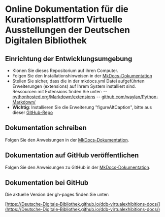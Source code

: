 # Online Dokumentation für die Kurationsplattform Virtuelle Ausstellungen der Deutschen Digitalen Bibliothek

## Einrichtung der Entwicklungsumgebung
- Klonen Sie dieses Repositorium auf ihren Computer.
- Folgen Sie den Installationshinweisen in der [MkDocs-Dokumentation](http://www.mkdocs.org/#installation)
- Stellen Sie sicher, dass die in der mkdocs.yml Datei aufgeführten Erweiterungen (extensions) auf Ihrem System installiert sind. Ressourcen mit Extensions finden Sie unter:
-- [pythonhosted.org/Markdown/extensions](https://pythonhosted.org/Markdown/extensions/index.html)
-- [github.com/waylan/Python-Markdown/](https://github.com/waylan/Python-Markdown/wiki/Third-Party-Extensions)
- __Wichtig__: Installieren Sie die Erweiterung "figureAltCaption", bitte aus dieser [GitHub-Repo](https://github.com/grandgeorg/figureAltCaption)

## Dokumentation schreiben
Folgen Sie den Anweisungen in der [MkDocs-Dokumentation](http://www.mkdocs.org/#getting-started).

## Dokumentation auf GitHub veröffentlichen
Folgen Sie den Anweisungen zu GitHub in der [MkDocs-Dokumentation](http://www.mkdocs.org/user-guide/deploying-your-docs/).

## Dokumentation bei GitHub

Die aktuelle Version der gh-pages finden Sie unter:

[https://Deutsche-Digitale-Bibliothek.github.io/ddb-virtualexhibitions-docs/](https://Deutsche-Digitale-Bibliothek.github.io/ddb-virtualexhibitions-docs/)

